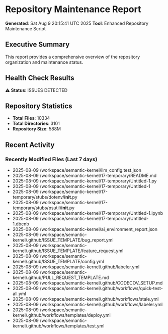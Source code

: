 # Repository Maintenance Report

**Generated**: Sat Aug  9 20:15:41 UTC 2025
**Tool**: Enhanced Repository Maintenance Script

## Executive Summary

This report provides a comprehensive overview of the repository organization and maintenance status.

## Health Check Results

⚠️ **Status**: ISSUES DETECTED

## Repository Statistics

- **Total Files**: 10334
- **Total Directories**: 3101
- **Repository Size**: 588M

## Recent Activity

### Recently Modified Files (Last 7 days)

- 2025-08-09 /workspace/semantic-kernel/llm_config.test.json
- 2025-08-09 /workspace/semantic-kernel/17-temporary/README.md
- 2025-08-09 /workspace/semantic-kernel/17-temporary/Untitled-1.py
- 2025-08-09 /workspace/semantic-kernel/17-temporary/Untitled-1
- 2025-08-09 /workspace/semantic-kernel/17-temporary/stubs/dotenv/__init__.py
- 2025-08-09 /workspace/semantic-kernel/17-temporary/stubs/psutil/__init__.py
- 2025-08-09 /workspace/semantic-kernel/17-temporary/Untitled-1.ipynb
- 2025-08-09 /workspace/semantic-kernel/17-temporary/Untitled-1.dbcnb
- 2025-08-09 /workspace/semantic-kernel/ai_environment_report.json
- 2025-08-09 /workspace/semantic-kernel/.github/ISSUE_TEMPLATE/bug_report.yml
- 2025-08-09 /workspace/semantic-kernel/.github/ISSUE_TEMPLATE/feature_request.yml
- 2025-08-09 /workspace/semantic-kernel/.github/ISSUE_TEMPLATE/config.yml
- 2025-08-09 /workspace/semantic-kernel/.github/labeler.yml
- 2025-08-09 /workspace/semantic-kernel/.github/PULL_REQUEST_TEMPLATE.md
- 2025-08-09 /workspace/semantic-kernel/.github/CODECOV_SETUP.md
- 2025-08-09 /workspace/semantic-kernel/.github/workflows/quick-test-all.yml
- 2025-08-09 /workspace/semantic-kernel/.github/workflows/stale.yml
- 2025-08-09 /workspace/semantic-kernel/.github/workflows/labeler.yml
- 2025-08-09 /workspace/semantic-kernel/.github/workflows/templates/deploy.yml
- 2025-08-09 /workspace/semantic-kernel/.github/workflows/templates/test.yml
